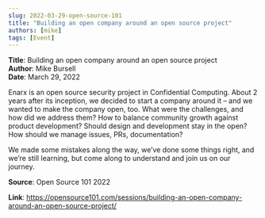 ```yaml
---
slug: 2022-03-29-open-source-101
title: "Building an open company around an open source project"
authors: [mike]
tags: [Event]
---
```


**Title**: Building an open company around an open source project  
**Author**: Mike Bursell  
**Date**: March 29, 2022  

Enarx is an open source security project in Confidential Computing. About 2 years after its inception, we decided to start a company around it – and we wanted to make the company open, too. What were the challenges, and how did we address them? How to balance community growth against product development? Should design and development stay in the open? How should we manage issues, PRs, documentation?

We made some mistakes along the way, we’ve done some things right, and we’re still learning, but come along to understand and join us on our journey.


**Source**: Open Source 101 2022

**Link**: https://opensource101.com/sessions/building-an-open-company-around-an-open-source-project/